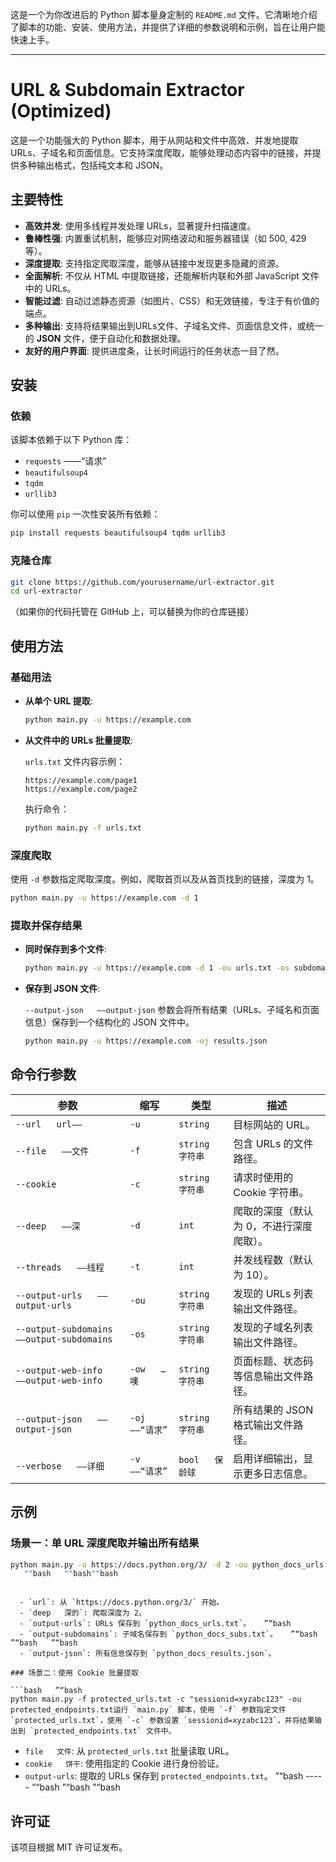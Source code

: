 这是一个为你改进后的 Python 脚本量身定制的 `README.md` 文件。它清晰地介绍了脚本的功能、安装、使用方法，并提供了详细的参数说明和示例，旨在让用户能快速上手。

-----

# URL & Subdomain Extractor (Optimized)

这是一个功能强大的 Python 脚本，用于从网站和文件中高效、并发地提取 URLs、子域名和页面信息。它支持深度爬取，能够处理动态内容中的链接，并提供多种输出格式，包括纯文本和 JSON。

## 主要特性

  - **高效并发**: 使用多线程并发处理 URLs，显著提升扫描速度。
  - **鲁棒性强**: 内置重试机制，能够应对网络波动和服务器错误（如 500, 429 等）。
  - **深度提取**: 支持指定爬取深度，能够从链接中发现更多隐藏的资源。
  - **全面解析**: 不仅从 HTML 中提取链接，还能解析内联和外部 JavaScript 文件中的 URLs。
  - **智能过滤**: 自动过滤静态资源（如图片、CSS）和无效链接，专注于有价值的端点。
  - **多种输出**: 支持将结果输出到URLs文件、子域名文件、页面信息文件，或统一的 **JSON** 文件，便于自动化和数据处理。
  - **友好的用户界面**: 提供进度条，让长时间运行的任务状态一目了然。

## 安装

### 依赖

该脚本依赖于以下 Python 库：

  - `requests`   ——“请求”
  - `beautifulsoup4`
  - `tqdm`
  - `urllib3`

你可以使用 `pip` 一次性安装所有依赖：

```bash   ”“bash   ”“bash”“bash
pip install requests beautifulsoup4 tqdm urllib3
```

### 克隆仓库

```bash
git clone https://github.com/yourusername/url-extractor.git
cd url-extractor
```

（如果你的代码托管在 GitHub 上，可以替换为你的仓库链接）

## 使用方法

### 基础用法

  - **从单个 URL 提取**:

    ```bash
    python main.py -u https://example.com
    ```

  - **从文件中的 URLs 批量提取**:

    `urls.txt` 文件内容示例：

    ```
    https://example.com/page1
    https://example.com/page2
    ```

    执行命令：

    ```bash   ”“bash   ”“bash”“bash
    python main.py -f urls.txt
    ```

### 深度爬取

使用 `-d` 参数指定爬取深度。例如，爬取首页以及从首页找到的链接，深度为 1。

```bash   ”“bash   ”“bash”“bash
python main.py -u https://example.com -d 1
```

### 提取并保存结果

  - **同时保存到多个文件**:

    ```bash   ”“bash   ”“bash”“bash
    python main.py -u https://example.com -d 1 -ou urls.txt -os subdomains.txt -ow web_info.txt
    ```

  - **保存到 JSON 文件**:

    `--output-json   ——output-json` 参数会将所有结果（URLs、子域名和页面信息）保存到一个结构化的 JSON 文件中。

    ```bash   ”“bash
    python main.py -u https://example.com -oj results.json
    ```

## 命令行参数

| 参数              | 缩写 | 类型     | 描述                                       |
| ----------------- | ---- | -------- | ------------------------------------------ |
| `--url   url——`           | `-u` | `string` | 目标网站的 URL。                             |
| `--file   ——文件`          | `-f` | `string   字符串` | 包含 URLs 的文件路径。                         |
| `--cookie`        | `-c` | `string   字符串` | 请求时使用的 Cookie 字符串。               |
| `--deep   ——深`          | `-d` | `int`    | 爬取的深度（默认为 0，不进行深度爬取）。 |
| `--threads   ——线程`       | `-t` | `int`    | 并发线程数（默认为 10）。                    |
| `--output-urls   ——output-urls`   | `-ou`| `string   字符串` | 发现的 URLs 列表输出文件路径。             |
| `--output-subdomains   ——output-subdomains`|`-os`|`string   字符串` | 发现的子域名列表输出文件路径。             |
| `--output-web-info   ——output-web-info`|`-ow   …噢`|`string   字符串` | 页面标题、状态码等信息输出文件路径。       |
| `--output-json   ——output-json`   | `-oj   ——“请求”`| `string   字符串` | 所有结果的 JSON 格式输出文件路径。         |
| `--verbose   ——详细`       | `-v   ——“请求”` | `bool   保龄球`   | 启用详细输出，显示更多日志信息。             |

## 示例

### 场景一：单 URL 深度爬取并输出所有结果

```bash   ”“bash   ”“bash”“bash
python main.py -u https://docs.python.org/3/ -d 2 -ou python_docs_urls.txt -os python_docs_subs.txt -oj python_docs_results.json```bash
   ""bash   ""bash""bash
```
```

  - `url`: 从 `https://docs.python.org/3/` 开始。
  - `deep   深的`: 爬取深度为 2。
  - `output-urls`: URLs 保存到 `python_docs_urls.txt`。   ”“bash
  - `output-subdomains`: 子域名保存到 `python_docs_subs.txt`。   ”“bash   ”“bash   ”“bash
  - `output-json`: 所有信息保存到 `python_docs_results.json`。

### 场景二：使用 Cookie 批量提取

```bash   ”“bash
python main.py -f protected_urls.txt -c "sessionid=xyzabc123" -ou protected_endpoints.txt运行 `main.py` 脚本，使用 `-f` 参数指定文件 `protected_urls.txt`，使用 `-c` 参数设置 `sessionid=xyzabc123`，并将结果输出到 `protected_endpoints.txt` 文件中。
```

  - `file   文件`: 从 `protected_urls.txt` 批量读取 URL。
  - `cookie   饼干`: 使用指定的 Cookie 进行身份验证。
  - `output-urls`: 提取的 URLs 保存到 `protected_endpoints.txt`。
   ”“bash
-----   ”“bash   ”“bash   ”“bash

## 许可证

该项目根据 MIT 许可证发布。
